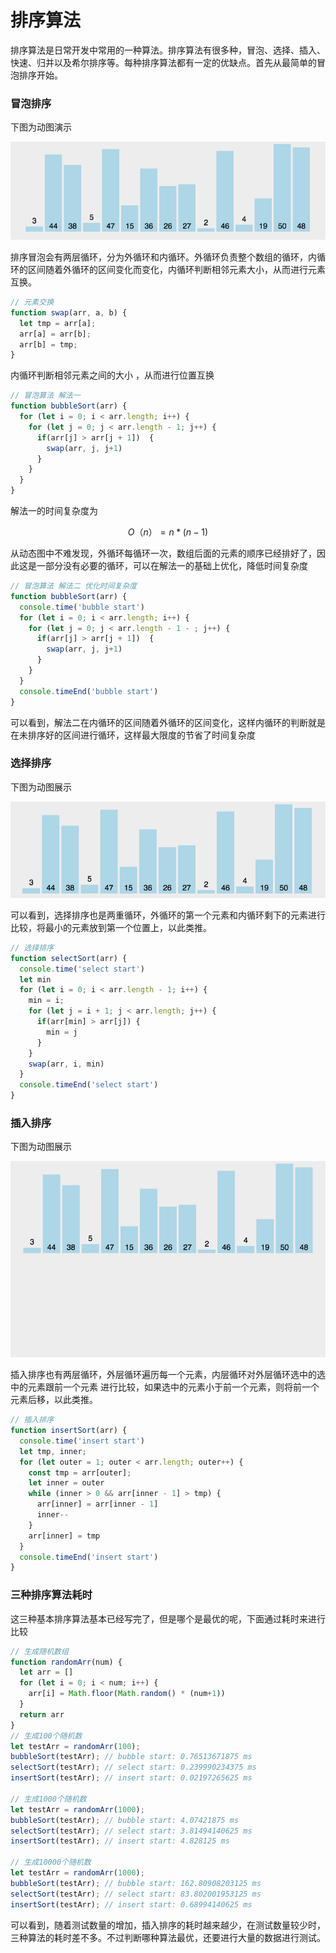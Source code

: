 # 排序算法

排序算法是日常开发中常用的一种算法。排序算法有很多种，冒泡、选择、插入、快速、归并以及希尔排序等。每种排序算法都有一定的优缺点。首先从最简单的冒泡排序开始。

### 冒泡排序

下图为动图演示

![](../.gitbook/assets/bubble-sort.gif)

排序冒泡会有两层循环，分为外循环和内循环。外循环负责整个数组的循环，内循环的区间随着外循环的区间变化而变化，内循环判断相邻元素大小，从而进行元素互换。

```javascript
// 元素交换
function swap(arr, a, b) { 
  let tmp = arr[a];
  arr[a] = arr[b];
  arr[b] = tmp;
}
```

内循环判断相邻元素之间的大小 ，从而进行位置互换

```javascript
// 冒泡算法 解法一
function bubbleSort(arr) {
  for (let i = 0; i < arr.length; i++) {
    for (let j = 0; j < arr.length - 1; j++) {   
      if(arr[j] > arr[j + 1])  {   
        swap(arr, j, j+1)
      }
    }
  }
}
```

解法一的时间复杂度为

$$
O（n）= n * (n - 1)
$$

从动态图中不难发现，外循环每循环一次，数组后面的元素的顺序已经排好了，因此这是一部分没有必要的循环，可以在解法一的基础上优化，降低时间复杂度

```javascript
// 冒泡算法 解法二 优化时间复杂度
function bubbleSort(arr) {
  console.time('bubble start')
  for (let i = 0; i < arr.length; i++) {
    for (let j = 0; j < arr.length - 1 - ; j++) {   
      if(arr[j] > arr[j + 1])  {   
        swap(arr, j, j+1)
      }
    }
  }
  console.timeEnd('bubble start')
}
```

可以看到，解法二在内循环的区间随着外循环的区间变化，这样内循环的判断就是在未排序好的区间进行循环，这样最大限度的节省了时间复杂度

### 选择排序

下图为动图展示

![](../.gitbook/assets/select-sort.gif)

可以看到，选择排序也是两重循环，外循环的第一个元素和内循环剩下的元素进行比较，将最小的元素放到第一个位置上，以此类推。

```javascript
// 选择排序
function selectSort(arr) {
  console.time('select start')
  let min
  for (let i = 0; i < arr.length - 1; i++) {
    min = i;
    for (let j = i + 1; j < arr.length; j++) {
      if(arr[min] > arr[j]) {
        min = j
      }
    }
    swap(arr, i, min)
  }
  console.timeEnd('select start')
}
```

### 插入排序

下图为动图展示

![](../.gitbook/assets/insert-sort.gif)

插入排序也有两层循环，外层循环遍历每一个元素，内层循环对外层循环选中的选中的元素跟前一个元素 进行比较，如果选中的元素小于前一个元素，则将前一个元素后移，以此类推。

```javascript
// 插入排序
function insertSort(arr) {
  console.time('insert start')
  let tmp, inner;
  for (let outer = 1; outer < arr.length; outer++) {
    const tmp = arr[outer];
    let inner = outer
    while (inner > 0 && arr[inner - 1] > tmp) {
      arr[inner] = arr[inner - 1]
      inner--
    }
    arr[inner] = tmp
  }
  console.timeEnd('insert start')
}
```

### 三种排序算法耗时

这三种基本排序算法基本已经写完了，但是哪个是最优的呢，下面通过耗时来进行比较

```javascript
// 生成随机数组
function randomArr(num) {
  let arr = []
  for (let i = 0; i < num; i++) {
    arr[i] = Math.floor(Math.random() * (num+1))
  }
  return arr
}
// 生成100个随机数
let testArr = randomArr(100);
bubbleSort(testArr); // bubble start: 0.76513671875 ms
selectSort(testArr); // select start: 0.239990234375 ms
insertSort(testArr); // insert start: 0.02197265625 ms

// 生成1000个随机数
let testArr = randomArr(1000);
bubbleSort(testArr); // bubble start: 4.07421875 ms
selectSort(testArr); // select start: 3.81494140625 ms
insertSort(testArr); // insert start: 4.828125 ms

// 生成10000个随机数
let testArr = randomArr(1000);
bubbleSort(testArr); // bubble start: 162.80908203125 ms
selectSort(testArr); // select start: 83.802001953125 ms
insertSort(testArr); // insert start: 0.68994140625 ms
```

可以看到，随着测试数量的增加，插入排序的耗时越来越少，在测试数量较少时，三种算法的耗时差不多。不过判断哪种算法最优，还要进行大量的数据进行测试。

